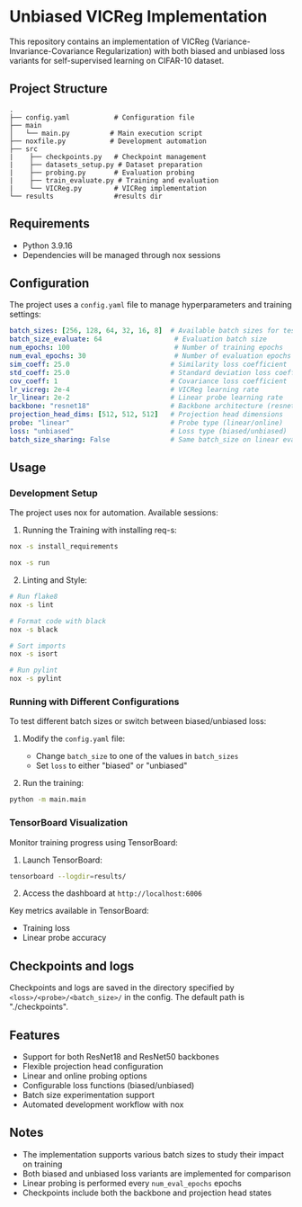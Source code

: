 # Unbiased VICReg Implementation

This repository contains an implementation of VICReg (Variance-Invariance-Covariance Regularization) with both biased and unbiased loss variants for self-supervised learning on CIFAR-10 dataset.

## Project Structure
```
.
├── config.yaml           # Configuration file
├── main
│   └── main.py          # Main execution script
├── noxfile.py           # Development automation
├── src
|    ├── checkpoints.py   # Checkpoint management
|    ├── datasets_setup.py # Dataset preparation
|    ├── probing.py       # Evaluation probing
|    ├── train_evaluate.py # Training and evaluation
|    └── VICReg.py        # VICReg implementation
└── results               #results dir
```

## Requirements

- Python 3.9.16
- Dependencies will be managed through nox sessions

## Configuration

The project uses a `config.yaml` file to manage hyperparameters and training settings:

```yaml
batch_sizes: [256, 128, 64, 32, 16, 8]  # Available batch sizes for testing
batch_size_evaluate: 64                  # Evaluation batch size
num_epochs: 100                          # Number of training epochs
num_eval_epochs: 30                      # Number of evaluation epochs
sim_coeff: 25.0                         # Similarity loss coefficient
std_coeff: 25.0                         # Standard deviation loss coefficient
cov_coeff: 1                            # Covariance loss coefficient
lr_vicreg: 2e-4                         # VICReg learning rate
lr_linear: 2e-2                         # Linear probe learning rate
backbone: "resnet18"                    # Backbone architecture (resnet18/resnet50)
projection_head_dims: [512, 512, 512]   # Projection head dimensions
probe: "linear"                         # Probe type (linear/online)
loss: "unbiased"                        # Loss type (biased/unbiased)
batch_size_sharing: False               # Same batch_size on linear eval (True/False)
```

## Usage

### Development Setup

The project uses nox for automation. Available sessions:

1. Running the Training with installing req-s:
```bash
nox -s install_requirements

nox -s run
```
2. Linting and Style:
```bash
# Run flake8
nox -s lint

# Format code with black
nox -s black

# Sort imports
nox -s isort

# Run pylint
nox -s pylint
```


### Running with Different Configurations

To test different batch sizes or switch between biased/unbiased loss:

1. Modify the `config.yaml` file:
   - Change `batch_size` to one of the values in `batch_sizes`
   - Set `loss` to either "biased" or "unbiased"

2. Run the training:
```bash
python -m main.main
```

### TensorBoard Visualization

Monitor training progress using TensorBoard:

1. Launch TensorBoard:
```bash
tensorboard --logdir=results/
```

2. Access the dashboard at `http://localhost:6006`

Key metrics available in TensorBoard:
- Training loss
- Linear probe accuracy

## Checkpoints and logs

Checkpoints and logs are saved in the directory specified by `<loss>/<probe>/<batch_size>/` in the config. The default path is "./checkpoints".

## Features

- Support for both ResNet18 and ResNet50 backbones
- Flexible projection head configuration
- Linear and online probing options
- Configurable loss functions (biased/unbiased)
- Batch size experimentation support
- Automated development workflow with nox

## Notes

- The implementation supports various batch sizes to study their impact on training
- Both biased and unbiased loss variants are implemented for comparison
- Linear probing is performed every `num_eval_epochs` epochs
- Checkpoints include both the backbone and projection head states
